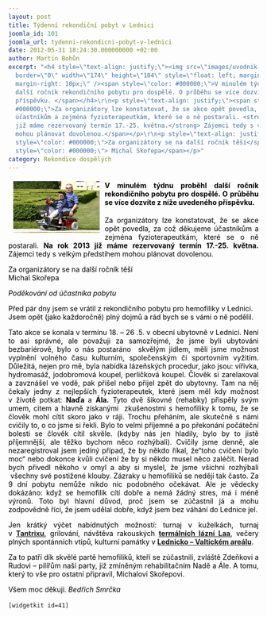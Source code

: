 ```yaml
---
layout: post
title: Týdenní rekondiční pobyt v Lednici
joomla_id: 101
joomla_url: tydenni-rekondicni-pobyt-v-lednici
date: 2012-05-31 18:24:30.000000000 +02:00
author: Martin Bohůn
excerpt: "<h4 style=\"text-align: justify;\"><img src=\"images/uvodnik-clanku-foto/lednice_4_2012.jpg\"
  border=\"0\" width=\"174\" height=\"104\" style=\"float: left; margin-left: 10px;
  margin-right: 10px;\" /><span style=\"color: #000000;\">V minulém týdnu proběhl
  další ročník rekondičního pobytu pro dospělé. O průběhu se více dozvíte z níže uvedeného
  příspěvku. </span></h4>\r\n<p style=\"text-align: justify;\"><span style=\"color:
  #000000;\">Za organizátory lze konstatovat, že se akce opět povedla, za což děkujeme
  účastníkům a zejména fyzioterapeutkám, které se o ně postarali. <strong>Na rok 2013
  již máme rezervovaný termín 17.-25. května.</strong> Zájemci tedy s velkým předstihem
  mohou plánovat dovolenou.</span></p>\r\n<p style=\"text-align: justify;\"><span
  style=\"color: #000000;\">Za organizátory se na další ročník těší</span><br /><span
  style=\"color: #000000;\"> Michal Skořepa</span></p>"
category: Rekondice dospělých
---
```

<h4 style="text-align: justify;"><img src="images/uvodnik-clanku-foto/lednice_4_2012.jpg" border="0" width="174" height="104" style="float: left; margin-left: 10px; margin-right: 10px;" /><span style="color: #000000;">V minulém týdnu proběhl další ročník rekondičního pobytu pro dospělé. O průběhu se více dozvíte z níže uvedeného příspěvku. </span></h4>

<p style="text-align: justify;"><span style="color: #000000;">Za organizátory lze konstatovat, že se akce opět povedla, za což děkujeme účastníkům a zejména fyzioterapeutkám, které se o ně postarali. <strong>Na rok 2013 již máme rezervovaný termín 17.-25. května.</strong> Zájemci tedy s velkým předstihem mohou plánovat dovolenou.</span></p>

<p style="text-align: justify;"><span style="color: #000000;">Za organizátory se na další ročník těší</span><br /><span style="color: #000000;"> Michal Skořepa</span></p>



<p><span style="color: #000000;"><em>Poděkování od účastníka pobytu</em></span></p>

<p><span style="color: #000000;">Před pár dny jsem se vrátil z rekondičního pobytu pro hemofiliky v Lednici. Jsem opět (jako každoročně) plný dojmů a rád bych se s vámi o ně podělil.</span></p>

<p style="text-align: justify;"><span style="color: #000000;">Tato akce se konala v termínu 18. – 26 .5. v obecní ubytovně v Lednici. Není to asi správné, ale považuji za samozřejmé, že jsme byli ubytováni bezbariérově, bylo o nás postaráno  skvělým jídlem, měli jsme možnost vyplnění volného času kulturním, společenským či sportovním vyžitím. Důležitá, nejen pro mě, byla nabídka lázeňských procedur, jako jsou: vířivka, hydromasáž, jodobromová koupel, perličková koupel. Člověk si zarelaxoval a zavznášel ve vodě, pak přišel nebo přijel zpět do ubytovny. Tam na něj čekaly jedny z nejlepších fyzioterapeutek, které jsem měl kdy možnost v životě potkat: <strong>Naďa </strong>a <strong>Ála<em>.</em></strong> Tyto dvě šikovné (rehabky) přispěly svým umem, citem a hlavně získanými  zkušenostmi s hemofiliky k tomu, že se člověk mohl cítit skoro jako v ráji. Trochu přeháním, ale skutečně s námi cvičily to, o co jsme si řekli. Bylo to velmi příjemné a po překonání počáteční bolesti se člověk cítil skvěle. (kdyby nás jen hladily, bylo by to jistě příjemnější, ale těžko bychom něco rozhýbali). Cvičily jsme denně, ale nezaregistroval jsem jediný případ, že by někdo říkal, že“toho cvičení bylo moc“ nebo dokonce kvůli cvičení že by si někdo musel něco zaléčit. Nerad bych přivedl někoho v omyl a aby si myslel, že jsme všichni rozhýbali  všechny své postižené klouby. Zázraky u hemofiliků se nedějí tak často. Za 9 dní pobytu nemůže nikdo nic podobného očekávat. Ale je vědecky dokázáno: když se hemofilik cítí dobře a nemá žádný stres, má i méně výronů. Toto byl hlavní důvod, proč jsem se zúčastnil já a mohu zodpovědně říci, že jsem udělal dobře, když jsem bez váhání do Lednice jel.</span></p>

<p style="text-align: justify;"><span style="color: #000000;">Jen krátký výčet nabídnutých možností: turnaj v kuželkách, turnaj v <strong><a href="http://www.tantrix.cz/" target="_blank" title="Tantrix">Tantrixu</a></strong>, grilování, návštěva rakouských <strong><a href="http://www.thermelaa.cz/" target="_blank" title="Termální lázně Laa">termálních lázní Laa</a></strong>, večery plných spontánních vtipů, kulturní památky v <strong><a href="http://www.lednicko-valticky-areal.cz/" target="_blank" title="Lednicko Valtický areál">Lednicko – Valtickém areálu</a></strong>.</span></p>

<p style="text-align: justify;"><span style="color: #000000;">Za to patří dík skvělé partě hemofiliků, kteří se zúčastnili, zvláště Zdeňkovi a Rudovi – pilířům naší party, již zmíněným rehabilitačním Nadě a Ále. A tomu, který to vše pro ostatní připravil, Michalovi Skořepovi. <br /></span></p>

<p style="text-align: justify;"><span style="color: #000000;">Všem moc děkuji. <em>Bedřich Smrčka  <br /></em></span></p>

<p><code>[widgetkit id=41]</code></p>

<p style="text-align: justify;"> </p>
